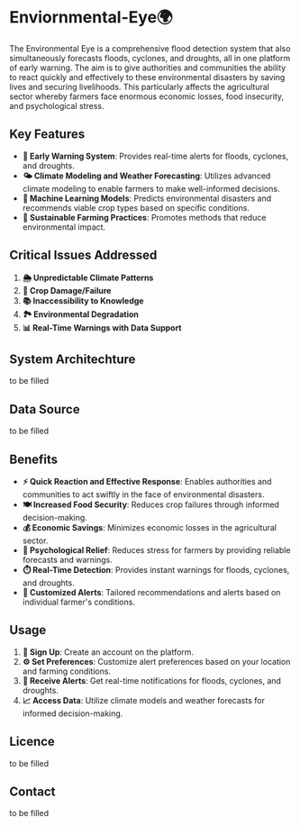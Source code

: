 # Enviornmental-Eye🌍 


The Environmental Eye is a comprehensive flood detection system that also simultaneously forecasts floods, cyclones, and droughts, all in one platform of early warning. The aim is to give authorities and communities the ability to react quickly and effectively to these environmental disasters by saving lives and securing livelihoods. This particularly affects the agricultural sector whereby farmers face enormous economic losses, food insecurity, and psychological stress.

## Key Features

- **🚨 Early Warning System**: Provides real-time alerts for floods, cyclones, and droughts.
- **🌤️ Climate Modeling and Weather Forecasting**: Utilizes advanced climate modeling to enable farmers to make well-informed decisions.
- **🤖 Machine Learning Models**: Predicts environmental disasters and recommends viable crop types based on specific conditions.
- **🌱 Sustainable Farming Practices**: Promotes methods that reduce environmental impact.

## Critical Issues Addressed

1. **🌦️ Unpredictable Climate Patterns**
2. **🌾 Crop Damage/Failure**
3. **📚 Inaccessibility to Knowledge**
4. **🏞️ Environmental Degradation**
5. **📊 Real-Time Warnings with Data Support**

## System Architechture 

to be filled 

## Data Source 

to be filled 

## Benefits

- **⚡ Quick Reaction and Effective Response**: Enables authorities and communities to act swiftly in the face of environmental disasters.
- **🍽️ Increased Food Security**: Reduces crop failures through informed decision-making.
- **💰 Economic Savings**: Minimizes economic losses in the agricultural sector.
- **🧘 Psychological Relief**: Reduces stress for farmers by providing reliable forecasts and warnings.
- **⏱️ Real-Time Detection**: Provides instant warnings for floods, cyclones, and droughts.
- **🔔 Customized Alerts**: Tailored recommendations and alerts based on individual farmer's conditions.

## Usage

1. **📝 Sign Up**: Create an account on the platform.
2. **⚙️ Set Preferences**: Customize alert preferences based on your location and farming conditions.
3. **📩 Receive Alerts**: Get real-time notifications for floods, cyclones, and droughts.
4. **📈 Access Data**: Utilize climate models and weather forecasts for informed decision-making.

## Licence 

to be filled 

## Contact

to be filled 
